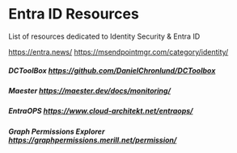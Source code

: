 # Entra ID Resources

List of resources dedicated to Identity Security & Entra ID

https://entra.news/
https://msendpointmgr.com/category/identity/

##### DCToolBox https://github.com/DanielChronlund/DCToolbox

##### Maester https://maester.dev/docs/monitoring/

##### EntraOPS https://www.cloud-architekt.net/entraops/

##### Graph Permissions Explorer https://graphpermissions.merill.net/permission/
